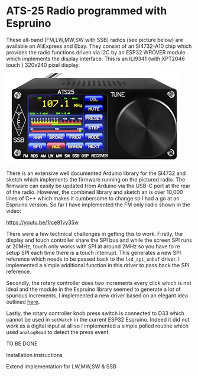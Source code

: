# ATS-25 Radio programmed with Espruino

These all-band (FM,LW,MW,SW with SSB) radios (see picture below) are available on AliExpress and Ebay. They consist of an SI4732-A10 chip which provides the radio functions driven via I2C by an ESP32 WROVER module which implements the display interface. This is an ILI9341 (with XPT2046 touch ) 320x240 pixel display.

![](image/ats25.jpg)

There is an extensive well documented Arduino library for the SI4732 and sketch which implements the firmware running on the pictured radio. The firmware can easily be updated from Arduino via the USB-C port at the rear of the radio. However, the combined library and sketch an is over 10,000 lines of C++ which makes it cumbersome to change so I had a go at an Espruino version. So far I have implemented the FM only radio shown in the video:

https://youtu.be/1rce91vy35w

There were a few technical challenges in getting this to work. Firstly, the display and touch controller share the SPI bus and while the screen SPI runs at 20MHz, touch only works with SPI at around 2MHz so you have to re setup SPI each time there is a touch interrupt. This generates a new SPI reference which needs to be passed back to the `lcd_spi_unbuf` driver. I implemented a simple additional function in this driver to pass back the SPI reference. 

Secondly, the rotary controller does two increments every click which is not ideal and the module in the Espruino library seemed to generate a lot of spurious increments. I implemented a new driver based on an elegant idea outlined [here](http://www.technoblogy.com/show?1YHJ).

Lastly, the rotary controller knob press switch is connected to D33 which cannot be used in `setWatch` in the current ESP32 Espruino. Indeed it did not work as a digital input at all so I implemented a simple polled routine which used `analogRead` to detect the press event.

TO BE DONE

Installation instructions

Extend implementation for LW,MW,SW & SSB






